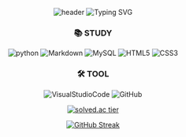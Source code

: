 

<!--
**sodamjeong/sodamjeong** is a ✨ _special_ ✨ repository because its `README.md` (this file) appears on your GitHub profile.

Here are some ideas to get you started:

- 🔭 I’m currently working on ...
- 🌱 I’m currently learning ...
- 👯 I’m looking to collaborate on ...
- 🤔 I’m looking for help with ...
- 💬 Ask me about ...
- 📫 How to reach me: ...
- 😄 Pronouns: ...
- ⚡ Fun fact: ...
-->
<div align=center> 
  
![header](https://capsule-render.vercel.app/api?type=soft&customColorList=0,2,2,5,30&height=70&section=header&text=✨Dami's%20Coding%20World✨&fontSize=35&animation=twinkling&fontColor=4C4C4C)
![Typing SVG](https://readme-typing-svg.demolab.com?font=Rubik+Bubbles&pause=1000&color=9199F7E4&center=true&width=435&lines=Hello.+I+am+DAMI+%3AD)<br/>


  
<div align=center><h3>📚 STUDY</h3></div>                                                    

<div align=center>
  
![python](https://img.shields.io/badge/Python-3776AB?style=flat-square&logo=Python&logoColor=black)
![Markdown](https://img.shields.io/badge/Markdown-000000?style=flat-square&logo=Markdown&logoColor=White)
![MySQL](https://img.shields.io/badge/MySQL-4479A1.svg?&style=flat-square&logo=MySQL&logoColor=white)
![HTML5](https://img.shields.io/badge/HTML5-E34F26.svg?&style=flat-square&logo=HTML5&logoColor=white)
![CSS3](https://img.shields.io/badge/CSS3-1572B6.svg?&style=flat-square&logo=CSS3&logoColor=white)
  
  
  <div align=center><h3>🛠 TOOL</h3></div>                                                    

 ![VisualStudioCode](https://img.shields.io/badge/VisualStudioCode-007ACC?style=flat-square&logo=VisualStudioCode&logoColor=White)
 ![GitHub](https://img.shields.io/badge/GitHub-181717?style=flat-square&logo=GitHub&logoColor=White)
  
 [![solved.ac tier](http://mazassumnida.wtf/api/mini/generate_badge?boj=sodami828)](https://solved.ac/sodami828) <br/>
  

  [![GitHub Streak](https://streak-stats.demolab.com?user=sodamjeong&theme=nightowl&hide_border=true)](https://git.io/streak-stats)
  
